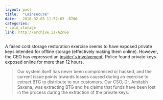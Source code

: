 ```yaml
---
layout: post
title:  "Coinsecure"
date:   2018-02-08 11:52:03 -0700
categories:
- cold_storage
link: http://archive.is/AZnGe
---
```

A failed cold storage restoration exercise seems to have exposed private keys intended for offline storage (effectively making them online). However, the CEO has expressed an [insider's involvement](https://economictimes.indiatimes.com/industry/banking/finance/banking/bitcoins-worth-rs-20-crore-stolen-from-exchange-in-indias-biggest-crypto-theft/articleshow/63740771.cms?from=mdr). Police found private keys exposed online for more than 12 hours.

> Our system itself has never been compromised or hacked, and the current issue points towards losses caused during an exercise to extract BTG to distribute to our customers. Our CSO, Dr. Amitabh Saxena, was extracting BTG and he claims that funds have been lost in the process during the extraction of the private keys.
